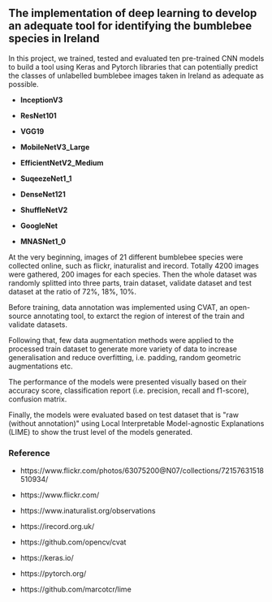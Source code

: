 ## The implementation of deep learning to develop an adequate tool for identifying the bumblebee species in Ireland

In this project, we trained, tested and evaluated ten pre-trained CNN models to build a tool using Keras and Pytorch libraries that can potentially predict the classes of unlabelled bumblebee images taken in Ireland as adequate as possible.

- **InceptionV3**
- **ResNet101**
- **VGG19**
- **MobileNetV3_Large**
- **EfficientNetV2_Medium**

- **SuqeezeNet1_1**
- **DenseNet121**
- **ShuffleNetV2**
- **GoogleNet**
- **MNASNet1_0**

At the very beginning, images of 21 different bumblebee species were collected online, such as flickr, inaturalist and irecord. Totally 4200 images were gathered, 200 images for each species. Then the whole dataset was randomly splitted into three parts, train dataset, validate dataset and test dataset at the ratio of 72%, 18%, 10%.

Before training, data annotation was implemented using CVAT, an open-source annotating tool, to extarct the region of interest of the train and validate datasets.

Following that, few data augmentation methods were applied to the processed train dataset to generate more variety of data to increase generalisation and reduce overfitting, i.e. padding, random geometric augmentations etc.

The performance of the models were presented visually based on their accuracy score, classification report (i.e. precision, recall and f1-score), confusion matrix.

Finally, the models were evaluated based on test dataset that is "raw (without annotation)" using Local Interpretable Model-agnostic Explanations (LIME) to show the trust level of the models generated.



### Reference

- <p>https://www.flickr.com/photos/63075200@N07/collections/72157631518510934/</p>
- <p>https://www.flickr.com/</p>
- <p>https://www.inaturalist.org/observations</p>
- <p>https://irecord.org.uk/</p>
- <p>https://github.com/opencv/cvat</p>
- <p>https://keras.io/</p>
- <p>https://pytorch.org/</p>
- <p>https://github.com/marcotcr/lime</p>
